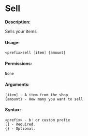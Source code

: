 # Sell

**Description:**

Sells your items

#### Usage:

```
<prefix>sell [item] {amount}
```

#### Permissions:

```
None
```

#### Arguments:

```
[item] - A item from the shop
{amount} - How many you want to sell
```

#### Syntax:

```
<prefix> - b! or custom prefix
[] - Required.
{} - Optional.
```
